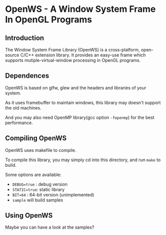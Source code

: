 # OpenWS - A Window System Frame In OpenGL Programs

## Introduction

The Window System Frame Library (OpenWS) is a cross-platform, open-source C/C++ extension library. It provides an easy-use frame which supports mutiple-virtual-window processing in OpenGL programs.

## Dependences

OpenWS is based on glfw, glew and the headers and libraries of your system.

As it uses framebuffer to maintain windows, this library may doesn't support the old machines.

And you may also need OpenMP library(gcc option `-fopenmp`) for the best performance.

## Compiling OpenWS

OpenWS uses makefile to compile.

To compile this library, you may simply cd into this directory, and run `make` to build.

Some options are available:
- `DEBUG=true` : debug version
- `STATIC=true`: static library
- `BIT=64`     : 64-bit version (unimplemented)
- `sample`       will build samples

## Using OpenWS

Maybe you can have a look at the samples?
